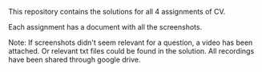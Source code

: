 This repository contains the solutions for all 4 assignments of CV. 

Each assignment has a document with all the screenshots. 

Note: If screenshots didn't seem relevant for a question, a video has been attached. Or relevant txt files could be found in the solution. 
All recordings have been shared through google drive. 

